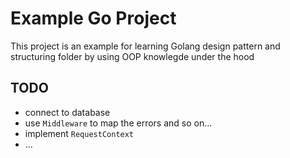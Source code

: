 # Example Go Project

This project is an example for learning Golang design pattern and structuring folder by using OOP knowlegde under the hood

## TODO
  - connect to database
  - use `Middleware` to map the errors and so on...
  - implement `RequestContext`
  - ...
